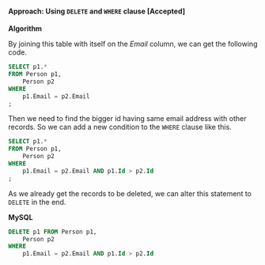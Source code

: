 #### Approach: Using `DELETE` and `WHERE` clause [Accepted]

**Algorithm**

By joining this table with itself on the *Email* column, we can get the following code.

```sql
SELECT p1.*
FROM Person p1,
    Person p2
WHERE
    p1.Email = p2.Email
;
```

Then we need to find the bigger id having same email address with other records. So we can add a new condition to the `WHERE` clause like this.

```sql
SELECT p1.*
FROM Person p1,
    Person p2
WHERE
    p1.Email = p2.Email AND p1.Id > p2.Id
;
```

As we already get the records to be deleted, we can alter this statement to `DELETE` in the end.

**MySQL**

```sql
DELETE p1 FROM Person p1,
    Person p2
WHERE
    p1.Email = p2.Email AND p1.Id > p2.Id
```